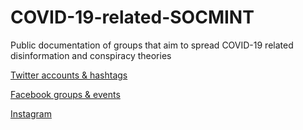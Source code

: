 # COVID-19-related-SOCMINT

Public documentation of groups that aim to spread COVID-19 related disinformation and conspiracy theories

[Twitter accounts & hashtags](https://github.com/BushidoUK/COVID-19-related-SOCMINT/blob/master/Twitter.csv)

[Facebook groups & events](https://github.com/BushidoUK/COVID-19-related-SOCMINT/blob/master/Facebook.csv)

[Instagram](https://github.com/BushidoUK/COVID-19-related-SOCMINT/blob/master/Instagram.csv)
